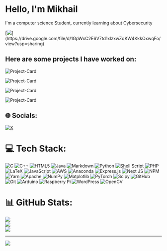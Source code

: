 # Hello, I'm Mikhail

I'm a computer science Student, currently learning about Cybersecurity

[![](https://img.shields.io/badge/resume-000000?style=for-the-badge&logo=resume&logoColor=white')](https://drive.google.com/file/d/1GpWxC2E6V7td1xlzxwZqKW4KkkOxwqFo/view?usp=sharing)



## Here are some projects I have worked on:

![Project-Card](https://github-readme-stats.vercel.app/api/pin/?username=Mcube728&repo=Remote-Sensing-Super-Resolution)

![Project-Card](https://github-readme-stats.vercel.app/api/pin/?username=Mcube728&repo=libgen-cli)

![Project-Card](https://github-readme-stats.vercel.app/api/pin/?username=Mcube728&repo=web-crawler)

![Project-Card](https://github-readme-stats.vercel.app/api/pin/?username=Mcube728&repo=Explicit-Song-Analysis)

## 🌐 Socials:

[![X](https://img.shields.io/badge/X-black.svg?logo=X&logoColor=white)](https://x.com/Mikhail_Martins)

# 💻 Tech Stack:

![C](https://img.shields.io/badge/c-%2300599C.svg?style=for-the-badge&logo=c&logoColor=white) ![C++](https://img.shields.io/badge/c++-%2300599C.svg?style=for-the-badge&logo=c%2B%2B&logoColor=white) ![HTML5](https://img.shields.io/badge/html5-%23E34F26.svg?style=for-the-badge&logo=html5&logoColor=white) ![Java](https://img.shields.io/badge/java-%23ED8B00.svg?style=for-the-badge&logo=openjdk&logoColor=white) ![Markdown](https://img.shields.io/badge/markdown-%23000000.svg?style=for-the-badge&logo=markdown&logoColor=white) ![Python](https://img.shields.io/badge/python-3670A0?style=for-the-badge&logo=python&logoColor=ffdd54) ![Shell Script](https://img.shields.io/badge/shell_script-%23121011.svg?style=for-the-badge&logo=gnu-bash&logoColor=white) ![PHP](https://img.shields.io/badge/php-%23777BB4.svg?style=for-the-badge&logo=php&logoColor=white) ![LaTeX](https://img.shields.io/badge/latex-%23008080.svg?style=for-the-badge&logo=latex&logoColor=white) ![JavaScript](https://img.shields.io/badge/javascript-%23323330.svg?style=for-the-badge&logo=javascript&logoColor=%23F7DF1E) ![AWS](https://img.shields.io/badge/AWS-%23FF9900.svg?style=for-the-badge&logo=amazon-aws&logoColor=white) ![Anaconda](https://img.shields.io/badge/Anaconda-%2344A833.svg?style=for-the-badge&logo=anaconda&logoColor=white) ![Express.js](https://img.shields.io/badge/express.js-%23404d59.svg?style=for-the-badge&logo=express&logoColor=%2361DAFB) ![Next JS](https://img.shields.io/badge/Next-black?style=for-the-badge&logo=next.js&logoColor=white) ![NPM](https://img.shields.io/badge/NPM-%23CB3837.svg?style=for-the-badge&logo=npm&logoColor=white) ![Yarn](https://img.shields.io/badge/yarn-%232C8EBB.svg?style=for-the-badge&logo=yarn&logoColor=white) ![Apache](https://img.shields.io/badge/apache-%23D42029.svg?style=for-the-badge&logo=apache&logoColor=white) ![NumPy](https://img.shields.io/badge/numpy-%23013243.svg?style=for-the-badge&logo=numpy&logoColor=white) ![Matplotlib](https://img.shields.io/badge/Matplotlib-%23ffffff.svg?style=for-the-badge&logo=Matplotlib&logoColor=black) ![PyTorch](https://img.shields.io/badge/PyTorch-%23EE4C2C.svg?style=for-the-badge&logo=PyTorch&logoColor=white) ![Scipy](https://img.shields.io/badge/SciPy-%230C55A5.svg?style=for-the-badge&logo=scipy&logoColor=%white) ![GitHub](https://img.shields.io/badge/github-%23121011.svg?style=for-the-badge&logo=github&logoColor=white) ![Git](https://img.shields.io/badge/git-%23F05033.svg?style=for-the-badge&logo=git&logoColor=white) ![Arduino](https://img.shields.io/badge/-Arduino-00979D?style=for-the-badge&logo=Arduino&logoColor=white) ![Raspberry Pi](https://img.shields.io/badge/-RaspberryPi-C51A4A?style=for-the-badge&logo=Raspberry-Pi) ![WordPress](https://img.shields.io/badge/WordPress-%23117AC9.svg?style=for-the-badge&logo=WordPress&logoColor=white) ![OpenCV](https://img.shields.io/badge/opencv-%23white.svg?style=for-the-badge&logo=opencv&logoColor=white)

# 📊 GitHub Stats:

![](https://github-readme-stats.vercel.app/api?username=Mcube728&theme=dark&hide_border=false&include_all_commits=true&count_private=true)<br/>
![](https://github-readme-streak-stats.herokuapp.com/?user=Mcube728&theme=dark&hide_border=false)<br/>
![](https://github-readme-stats.vercel.app/api/top-langs/?username=Mcube728&theme=dark&hide_border=false&include_all_commits=true&count_private=true&layout=compact)

---

[![](https://visitcount.itsvg.in/api?id=Mcube728&icon=0&color=0)](https://visitcount.itsvg.in)

<!-- Proudly created with GPRM ( https://gprm.itsvg.in ) -->
